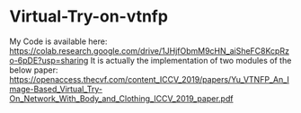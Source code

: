 # Virtual-Try-on-vtnfp
My Code is available here:
https://colab.research.google.com/drive/1JHjfObmM9cHN_aiSheFC8KcpRzo-6pDE?usp=sharing
It is actually the implementation of two modules of the below paper:
https://openaccess.thecvf.com/content_ICCV_2019/papers/Yu_VTNFP_An_Image-Based_Virtual_Try-On_Network_With_Body_and_Clothing_ICCV_2019_paper.pdf
